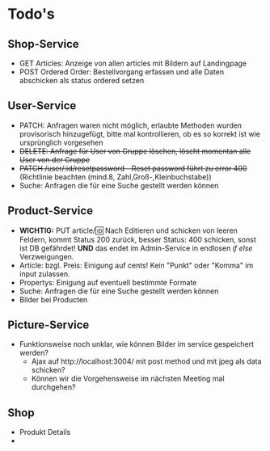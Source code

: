 # Todo's

## Shop-Service
- GET Articles: Anzeige von allen articles mit Bildern auf Landingpage
- POST Ordered Order: Bestellvorgang erfassen und alle Daten abschicken als status ordered setzen

## User-Service
- PATCH: Anfragen waren nicht möglich, erlaubte Methoden wurden provisorisch hinzugefügt, bitte mal kontrollieren, ob es so korrekt ist wie ursprünglich vorgesehen
- ~~DELETE: Anfrage für User von Gruppe löschen, löscht momentan alle User von der Gruppe~~
- ~~PATCH /user/:id/resetpassword - Reset password führt zu error 400~~ (Richtlinie beachten (mind.8, Zahl,Groß-,Kleinbuchstabe))
- Suche: Anfragen die für eine Suche gestellt werden können

## Product-Service
- **WICHTIG:** PUT article/:id: Nach Editieren und schicken von leeren Feldern, kommt Status 200 zurück, besser Status: 400 schicken, sonst ist DB gefährdet! **UND** das endet im Admin-Service in endlosen *if else* Verzweigungen.
- Article: bzgl. Preis: Einigung auf cents! Kein "Punkt" oder "Komma" im input zulassen.
- Propertys: Einigung auf eventuell bestimmte Formate
- Suche: Anfragen die für eine Suche gestellt werden können
- Bilder bei Producten

## Picture-Service
- Funktionsweise noch unklar, wie können Bilder im service gespeichert werden?
    - Ajax auf http://localhost:3004/ mit post method und mit jpeg als data schicken?
    - Können wir die Vorgehensweise im nächsten Meeting mal durchgehen?

## Shop
- Produkt Details
-
